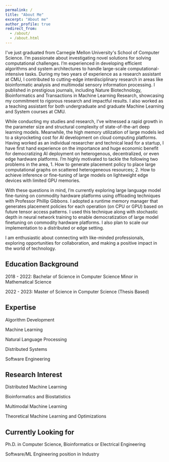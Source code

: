 ```yaml
---
permalink: /
title: "About Me"
excerpt: "About me"
author_profile: true
redirect_from: 
  - /about/
  - /about.html
---
```


I've just graduated from Carnegie Mellon University's School of Computer Science. I’m passionate about investigating novel solutions for solving computational challenges. I’m experienced in developing efficient algorithms and system architectures to handle large-scale computational-intensive tasks. During my two years of experience as a research assistant at CMU, I contributed to cutting-edge interdisciplinary research in areas like bioinformatic analysis and multimodal sensory information processing. I published in prestigious journals, including Nature Biotechnology, Bioinformatics and Transactions in Machine Learning Research,  showcasing my commitment to rigorous research and impactful results. I also worked as a teaching assistant for both undergraduate and graduate Machine Learning and System courses at CMU. 

While conducting my studies and research, I’ve witnessed a rapid growth in the parameter size and structural complexity of state-of-the-art deep learning models. Meanwhile, the high memory utilization of large models led to a skyrocketing cost for AI development on cloud computing platforms. Having worked as an individual researcher and technical lead for a startup, I have first hand experience on the importance and huge economic benefit for democratizing AI deployment on heterogenous, decentralized, or even edge hardware platforms. I’m highly motivated to tackle the following two problems in the area, 1. How to generate placement policy to place large computational graphs on scattered heterogeneous resources; 2. How to achieve inference or fine-tuning of large models on lightweight edge devices with limited GPU memories. 

With these questions in mind, I’m currently exploring large language model fine-tuning on commodity hardware platforms using offloading techniques with Professor Phillip Gibbons. I adopted a runtime memory manager that generates placement policies for each operation (on CPU or GPU) based on future tensor access patterns. I used this technique along with stochastic depth in neural network training to enable democratization of large model finetuning on commodity hardware platforms.  I also plan to scale our implementation to a distributed or edge setting.

I am enthusiastic about connecting with like-minded professionals, exploring opportunities for collaboration, and making a positive impact in the world of technology.

Education Background
----
2018 - 2022:
Bachelar of Science in Computer Science
Minor in Mathematical Science

2022 - 2023:
Master of Science in Computer Science (Thesis Based)

Expertise
----
Algorithm Development

Machine Learning

Natural Language Processing

Distributed Systems

Software Engineering

Research Interest 
----
Distributed Machine Learning

Bioinformatics and Biostatistics

Multimodal Machine Learning

Theoretical Machine Learning and Optimizations

Currently Looking for 
----
Ph.D. in Computer Science, Bioinformatics or Electrical Engineering

Software/ML Engineering position in Industry
